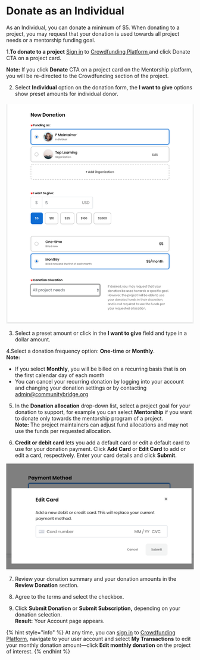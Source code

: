 # Donate as an Individual

As an Individual, you can donate a minimum of $5. When donating to a project, you may request that your donation is used towards all project needs or a mentorship funding goal.

1.**To donate to a project** [Sign in](../../../sso/sign-in/) to [Crowdfunding Platform ](https://funding.communitybridge.org)and click Donate CTA on a project card. 

**Note:** If you click **Donate** CTA on a project card on the Mentorship platform, you will be re-directed to the Crowdfunding section of the project.

2. Select **Individual** option on the donation form, the **I want to give** options show preset amounts for individual donor.

#### 

![](../../../.gitbook/assets/7418566.png)



3. Select a preset amount or click in the **I want to give** field and type in a dollar amount.

4.Select a donation frequency option: **One-time** or **Monthly**.  
    **Note:**

* If you select **Monthly**, you will be billed on a recurring basis that is on the first calendar day of each month
* You can cancel your recurring donation by logging into your account and changing your donation settings or by contacting [admin@communitybridge.org](mailto:admin@communitybridge.org)

5. In the **Donation allocation** drop-down list, select a project goal for your donation to support, for example you can select **Mentorship** if you want to donate only towards the mentorship program of a project.  
**Note:** The project maintainers can adjust fund allocations and may not use the funds per requested allocation.

6. **Credit or debit card** lets you add a default card or edit a default card to use for your donation payment. Click **Add Card** or **Edit Card** to add or edit a card, respectively. Enter your card details and click **Submit**.

![](../../../.gitbook/assets/7418568.png)

7. Review your donation summary and your donation amounts in the **Review Donation** section.

8. Agree to the terms and select the checkbox.

9. Click **Submit Donation** or **Submit Subscription,** depending on your donation selection.   
**Result:** Your Account page appears.

{% hint style="info" %}
At any time, you can [sign in](../../../sso/sign-in/) to [Crowdfunding Platform](https://funding.communitybridge.org), navigate to your user account and select **My Transactions** to edit your monthly donation amount—click **Edit monthly donation** on the project of interest.
{% endhint %}

